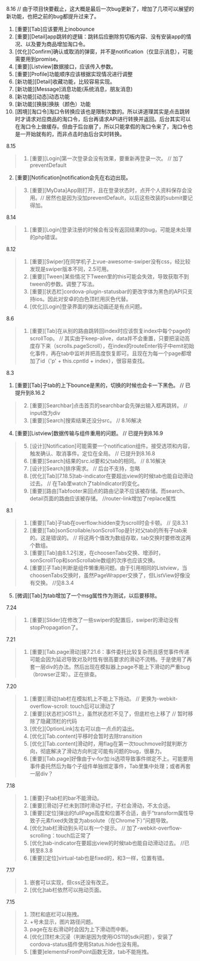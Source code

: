 8.16
// 由于项目快要截止，这大概是最后一次bug更新了，增加了几项可以展望的新功能，也把之前的bug都提升过来了。
1. [重要][Tab]应该要用上inobounce
2. [重要][Detail]app跳转的逻辑：跳转后应删除剪切板内容、没有安装app的情况、以及要为商品增加淘口令。
3. [优化][Confirm]确认或取消的弹窗，并不是notification（仅显示消息），可能需要用到promise。
4. [重要][Listview]数据接口，应该传入参数。
5. [重要][Profile]功能顺序应该根据实现情况进行调整
6. [新功能][Detail]收藏功能，比较容易实现。
7. [新功能][Message]消息功能(系统消息，朋友消息)
8. [新功能][动态]动态功能
9. [新功能][换肤]换肤（颜色）功能
10. [困境][淘口令]淘口令转换应该也是限制次数的。所以讲道理其实是点击跳转时才请求对应商品的淘口令，后台再请求API进行转换并返回。后台其实可以在淘口令上做缓存。但由于后台崩了，所以只能拿假的淘口令来了，淘口令也是一开始就有的，而非点击时由后台实时转换。


8.15

> 1. [重要][Login]第一次登录会没有效果，要重新再登录一次。 // 加了preventDefault
2. [重要][Notification]notification会先在右边出现。
> 3. [重要][MyData]App刚打开，且在登录状态时，点开个人资料保存会没用。// 居然也是因为没加preventDefault，以后这些改装的submit要记得加。


8.14

> 1. [重要][Login]登录注册的时候会有没有返回结果的bug，可能是未处理的php错误。


8.12

> 1. [重要][Swiper]在同学机子上vue-awesome-swiper没有css，经比较发现是swiper版本不同，2.5可用。
> 2. [重要][Tween]某些情况下Tween里的this可能会失效，导致获取不到tween的参数。调整了写法。
> 3. [重要][状态栏]cordova-plugin-statusbar的更改字体为黑色的API只支持ios。因此对安卓的白色顶栏用灰色代替。
> 4. [优化][Login]登录界面的弹出动画还是有点问题。

8.6

> 1. [重要][Tab]在从别的路由跳转回index时应该恢复index中每个page的scrollTop。 //  其实由于keep-alive，data并不会重置，只要把滚动高度存下来（scrolls.pageScroll），在index的routeEnter钩子中emit初始化事件，再在tab中监听并把高度恢复即可。且现在为每一个page都增加了id（'p' + this.cpntId + index），很容易查找。


8.3

1. [重要][Tab]子tab的上下bounce是黑的，切换的时候也会卡一下黑色。  // 已提升到8.16.2
> 2. [重要][Searchbar]点击首页的searchbar会先弹出输入框再跳转。   // input改为div
> 3. [重要][Search]搜索结果还没分src。    // 8.16解决
4. [重要][Listview]数据传输与组件重用的问题。  // 已提升到8.16.9
> 5. [设计][Notification]可能需要一个notification组件。接受选项和内容，触发确认、取消事件。定位在全局。    // 已提升到8.16.8
> 6. [重要][Search]结果的src.id要和父tab的相同。    // 8.16解决
> 7. [设计][Search]排序需求。      // 后台不支持，忽略
> 8. [优化][Tab][7.18.5]tab-indicator在要超出view的时候tab也能自动滑动过去。  // 在Tab里watch了tabIndicator的变化。
> 9. [重要][路由]Tabfooter来回点的路由记录不应该被存储。而search、detail页面的路由应该被存储。      //router-link增加了replace属性


8.1

> 1. [重要][Tab]子tab在overflow:hidden变为scroll时会卡顿。 //  见8.3.1
> 2. [重要][Tab]sonScrollable/sonScrollTop是针对父tab的所有子tab来的。这是错误的。 //  将这两个值改为数组存取，tab交换时要修改这两个数组。
> 3. [重要][Tab]由8.1.2引发，在choosenTabs交换、增添时，sonScrollTop和sonScrollable数组的次序也应该交换。
> 4. [重要][子Tab]判断是组件懒重用问题。由于引用相同的Listview，当choosenTabs交换时，虽然PageWrapper交换了，但ListView好像没有交换。 //见8.3.4
5. [微调][Tab]为tab增加了一个msg属性作为测试，以后要移除。


7.24
> 1. [重要][Slider]在修改了一些swiper的配置后，swiper的滑动没有stopPropagation了。


7.21

> 1. [重要][Tab.page滑动]接7.21.6：事件委托比较复杂而且感觉事件传递可能会因为延迟导致对及时性有很高要求的滑动不流畅。于是使用了再套一层div的办法。然后出现在模拟器上page不能上下滑动的严重bug（browser正常）。正在排查。

7.20

> 1. [重要][滑动]tab栏在模拟机上不能上下拖动。   //  更换为-webkit-overflow-scroll: touch后可以滑动了
> 2. [重要][状态栏]iOS11上，虽然状态栏不见了，但底栏也上移了   // 暂时移除了隐藏顶栏的代码
> 3. [优化][OptionLink]左右可以由一点点的溢出。
> 4. [优化][Tab.content]平移时会暂时去除transition
> 5. [优化][Tab.content]滑动时，用flag在第一次touchmove时就判断方向，彻底解决了滑动方向判定可能有问题的bug，很暴力。
> 6. [重要][Tab.page]好像由于v-for加:is选项导致事件绑定不上。可能要用事件委托然后为每个子组件单独绑定事件，Tab里集中处理；或者再套一层div？


7.18

> 1. [重要]子tab栏的bar不能滑动。
> 2. [重要][滑动]子栏未到顶时滑动子栏，子栏会滑动，不太合适。
> 3. [重要][定位]弹出的fullPage高度和位置不合适，由于“transform属性导致子元素fixed失效变为absolute（在Chrome下）”问题导致。
> 4. [优化]tab栏滑动到头可以有一个提示。   // 加了-webkit-overflow-scrolling：touch后正常了
> 5. [优化]tab-indicator在要超出view的时候tab也能自动滑动过去。   //已转至8.3.8
> 6. [重要][定位]virtual-tab也是fixed的，和3一样，位置有错。


7.17

> 1. 嵌套可以实现，但css还没有改正。
> 2. [优化]tab栏依然可以拖动页面。


7.15

> 1. 顶栏和底栏可以拖拽。
> 2. +号未显示，图片路径问题。
> 3. page在左右滑动时会因为上下滑动而中断。
> 4. [优化]顶栏未沉浸（判断是因为使用iOS11的sdk问题），安装了cordova-status插件使用Status.hide也没有用。
> 5. [重要]elementsFromPoint函数无效，tab不能拖拽。